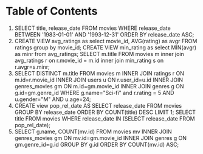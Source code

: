 
# Table of Contents



1.  SELECT title, release\_date FROM movies WHERE release\_date BETWEEN '1983-01-01' AND '1993-12-31' ORDER BY release\_date ASC;
2.  CREATE VIEW avg\_ratings as select movie\_id, AVG(rating) as avgr FROM ratings group by movie\_id;
    CREATE VIEW min\_rating as select MIN(avgr) as minr from avg\_ratings;
    SELECT m.title FROM movies m inner join avg\_ratings r on r.movie\_id = m.id inner join min\_rating s on r.avgr=s.minr;
3.  SELECT DISTINCT m.title FROM movies m INNER JOIN ratings r ON m.id=r.movie\_id INNER JOIN users u ON r.user\_id=u.id INNER JOIN genres\_movies gm ON m.id=gm.movie\_id INNER JOIN genres g ON g.id=gm.genre\_id WHERE g.name="Sci-fi" and r.rating = 5 AND u.gender="M" AND u.age=24;
4.  CREATE view pop\_rel\_date AS SELECT release\_date FROM movies GROUP BY release\_date ORDER BY COUNT(title) DESC LIMIT 1;
    SELECT title FROM movies WHERE release\_date IN (SELECT release\_date FROM pop\_rel\_date);
5.  SELECT g.name, COUNT(mv.id) FROM movies mv INNER JOIN genres\_movies gm ON mv.id=gm.movie\_id INNER JOIN genres g ON gm.genre\_id=g.id GROUP BY g.id ORDER BY COUNT(mv.id) ASC;

